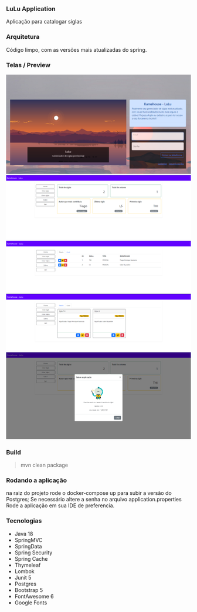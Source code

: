 ### LuLu Application
Aplicação para catalogar siglas

### Arquitetura
Código limpo, com as versões mais atualizadas do spring.

### Telas / Preview
![img.png](docs/preview1.png)
![img.png](docs/preview2.png)
![img.png](docs/preview3.png)
![img.png](docs/preview4.png)
![img.png](docs/preview5.png)

### Build
 >mvn clean package

### Rodando a aplicação
na raiz do projeto rode o docker-compose up para subir a versão do Postgres;
Se necessário altere a senha no arquivo application.properties
Rode a aplicação em sua IDE de preferencia.

### Tecnologias
 - Java 18
 - SpringMVC
 - SpringData
 - Spring Security
 - Spring Cache
 - Thymeleaf
 - Lombok
 - Junit 5
 - Postgres
 - Bootstrap 5
 - FontAwesome 6
 - Google Fonts
